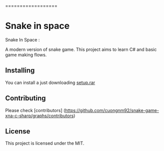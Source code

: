 ==================
# Snake in space

Snake In Space : 

A modern version of snake game.
This project aims to learn C# and basic game making flows.

## Installing

You can install a just downloading [setup.rar](https://github.com/cuongnm92/snake-game-xna-c-sharp/blob/master/setup.rar)

## Contributing

Please check [contributors] (https://github.com/cuongnm92/snake-game-xna-c-sharp/graphs/contributors)

## License

This project is licensed under the MIT.
